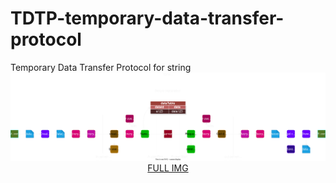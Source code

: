 
<h1>TDTP-temporary-data-transfer-protocol</h1>
Temporary Data Transfer Protocol for string
<br>
<img src="https://github.com/sunaipa5/TDTP-temporary-data-transfer-protocol/blob/main/temp-protocol.svg" />
<center>
<a href="https://raw.githubusercontent.com/sunaipa5/TDTP-temporary-data-transfer-protocol/0405269a38453621486144868909286bff0928fe/temp-protocol.svg" download>FULL IMG<a/>
</center>
